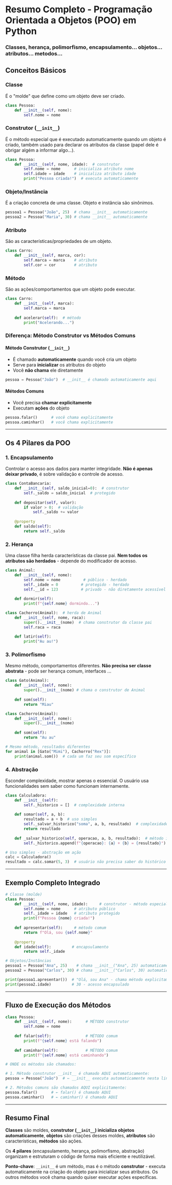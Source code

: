 # Resumo Completo - Programação Orientada a Objetos (POO) em Python

### Classes, herança, polimorfismo, encapsulamento... objetos... atributos... metodos...

## Conceitos Básicos

### **Classe**
É o "molde" que define como um objeto deve ser criado.
```python
class Pessoa:
    def __init__(self, nome):
        self.nome = nome
```

### **Construtor (`__init__`)**
É o método especial que é executado automaticamente quando um objeto é criado, também usado para declarar os atributos da classe (papel dele é obrigar algém a informar algo...).
```python
class Pessoa:
    def __init__(self, nome, idade):  # construtor
        self.nome = nome      # inicializa atributo nome
        self.idade = idade    # inicializa atributo idade
        print("Pessoa criada!")  # executa automaticamente
```

### **Objeto/Instância**
É a criação concreta de uma classe. Objeto e instância são sinônimos.
```python
pessoa1 = Pessoa("João", 25)  # chama __init__ automaticamente
pessoa2 = Pessoa("Maria", 30) # chama __init__ automaticamente
```

### **Atributo**
São as características/propriedades de um objeto.
```python
class Carro:
    def __init__(self, marca, cor):
        self.marca = marca    # atributo
        self.cor = cor        # atributo
```

### **Método**
São as ações/comportamentos que um objeto pode executar.
```python
class Carro:
    def __init__(self, marca):
        self.marca = marca
    
    def acelerar(self):  # método
        print("Acelerando...")
```

### **Diferença: Método Construtor vs Métodos Comuns**

#### Método Construtor (`__init__`)
- É chamado **automaticamente** quando você cria um objeto
- Serve para **inicializar** os atributos do objeto
- Você **não chama** ele diretamente
```python
pessoa = Pessoa("João")  # __init__ é chamado automaticamente aqui
```

#### Métodos Comuns
- Você precisa **chamar explicitamente**
- Executam **ações** do objeto
```python
pessoa.falar()      # você chama explicitamente
pessoa.caminhar()   # você chama explicitamente
```

---

## Os 4 Pilares da POO

### 1. **Encapsulamento**
Controlar o acesso aos dados para manter integridade. **Não é apenas deixar privado**, é sobre validação e controle de acesso.

```python
class ContaBancaria:
    def __init__(self, saldo_inicial=0):  # construtor
        self._saldo = saldo_inicial  # protegido
    
    def depositar(self, valor):
        if valor > 0:  # validação
            self._saldo += valor
    
    @property
    def saldo(self):
        return self._saldo
```

### 2. **Herança**
Uma classe filha herda características da classe pai. **Nem todos os atributos são herdados** - depende do modificador de acesso.

```python
class Animal:
    def __init__(self, nome):
        self.nome = nome          # público - herdado
        self._idade = 0          # protegido - herdado
        self.__id = 123          # privado - não diretamente acessível
    
    def dormir(self):
        print(f"{self.nome} dormindo...")

class Cachorro(Animal):  # herda de Animal
    def __init__(self, nome, raca):
        super().__init__(nome)  # chama construtor da classe pai
        self.raca = raca
    
    def latir(self):
        print("Au au!")
```

### 3. **Polimorfismo**
Mesmo método, comportamentos diferentes. **Não precisa ser classe abstrata** - pode ser herança comum, interfaces ...

```python
class Gato(Animal):
    def __init__(self, nome):
        super().__init__(nome) # chama o construtor de Animal
    
    def som(self):
        return "Miau"

class Cachorro(Animal):
    def __init__(self, nome):
        super().__init__(nome)
    
    def som(self):
        return "Au au"

# Mesmo método, resultados diferentes
for animal in [Gato("Mimi"), Cachorro("Rex")]:
    print(animal.som())  # cada um faz seu som específico
```

### 4. **Abstração**
Esconder complexidade, mostrar apenas o essencial. O usuário usa funcionalidades sem saber como funcionam internamente.

```python
class Calculadora:
    def __init__(self):
        self._historico = []  # complexidade interna
    
    def somar(self, a, b):
        resultado = a + b  # uso simples
        self._salvar_historico("soma", a, b, resultado)  # complexidade escondida
        return resultado
    
    def _salvar_historico(self, operacao, a, b, resultado):  # método interno
        self._historico.append(f"{operacao}: {a} + {b} = {resultado}")

# Uso simples - abstração em ação
calc = Calculadora()
resultado = calc.somar(5, 3)  # usuário não precisa saber do histórico
```

---

## Exemplo Completo Integrado

```python
# Classe (molde)
class Pessoa:
    def __init__(self, nome, idade):     # construtor - método especial
        self.nome = nome      # atributo público
        self._idade = idade   # atributo protegido
        print(f"Pessoa {nome} criada!")
    
    def apresentar(self):     # método comum
        return f"Olá, sou {self.nome}"
    
    @property
    def idade(self):         # encapsulamento
        return self._idade

# Objetos/Instâncias
pessoa1 = Pessoa("Ana", 25)    # chama __init__("Ana", 25) automaticamente
pessoa2 = Pessoa("Carlos", 30) # chama __init__("Carlos", 30) automaticamente

print(pessoa1.apresentar())  # "Olá, sou Ana" - chama método explicitamente
print(pessoa2.idade)         # 30 - acesso encapsulado
```

---

## Fluxo de Execução dos Métodos

```python
class Pessoa:
    def __init__(self, nome):      # MÉTODO construtor
        self.nome = nome
    
    def falar(self):               # MÉTODO comum
        print(f"{self.nome} está falando")
    
    def caminhar(self):            # MÉTODO comum
        print(f"{self.nome} está caminhando")

# ONDE os métodos são chamados:

# 1. Método construtor __init__ é chamado AQUI automaticamente:
pessoa = Pessoa("João")  # ← __init__ executa automaticamente nesta linha

# 2. Métodos comuns são chamados AQUI explicitamente:
pessoa.falar()      # ← falar() é chamado AQUI
pessoa.caminhar()   # ← caminhar() é chamado AQUI
```

---

## Resumo Final

**Classes** são moldes, **construtor (`__init__`) inicializa objetos automaticamente**, **objetos** são criações desses moldes, **atributos** são características, **métodos** são ações. 

Os **4 pilares** (encapsulamento, herança, polimorfismo, abstração) organizam e estruturam o código de forma mais eficiente e reutilizável.

**Ponto-chave**: `__init__` é um método, mas é o método **construtor** - executa automaticamente na criação do objeto para inicializar seus atributos. Os outros métodos você chama quando quiser executar ações específicas.
